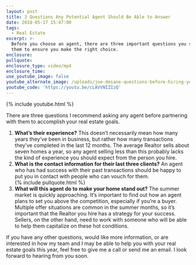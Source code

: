 ```yaml
---
layout: post
title: 3 Questions Any Potential Agent Should Be Able to Answer
date: 2018-05-17 15:47:00
tags:
  - Real Estate
excerpt: >-
  Before you choose an agent, there are three important questions you should ask
  them to ensure you make the right choice.
enclosure:
pullquote:
enclosure_type: video/mp4
enclosure_time:
use_youtube_image: false
youtube_alternate_image: /uploads/joe-desane-questions-before-hiring-youtube.jpg
youtube_code: 'https://youtu.be/cLAVVNIZIzQ'
---
```


{% include youtube.html %}

There are three questions I recommend asking any agent before partnering with them to accomplish your real estate goals. 

1. **What’s their experience?** This doesn’t necessarily mean how many years they’ve been in business, but rather how many transactions they’ve completed in the last 12 months. The average Realtor sells about seven homes a year, so any agent selling less than this probably lacks the kind of experience you should expect from the person you hire. 
2. **What is the contact information for their last three clients?** An agent who has had success with their past transactions should be happy to put you in contact with people who can vouch for them.<br>{% include pullquote.html %}
3. **What will this agent do to make your home stand out?** The summer market is quickly approaching. It’s important to find out how an agent plans to set you above the competition, especially if you’re a buyer. Multiple offer situations are common in the summer months, so it’s important that the Realtor you hire has a strategy for your success. Sellers, on the other hand, need to work with someone who will be able to help them capitalize on these hot conditions.

If you have any other questions, would like more information, or are interested in how my team and I may be able to help you with your real estate goals this year, feel free to give me a call or send me an email. I look forward to hearing from you soon.